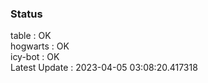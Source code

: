 ### Status


table : OK  
hogwarts : OK  
icy-bot : OK  
Latest Update : 2023-04-05 03:08:20.417318
